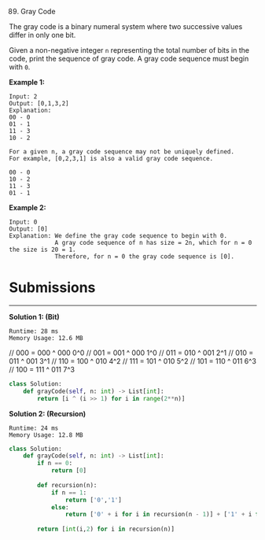 89. Gray Code

The gray code is a binary numeral system where two successive values differ in only one bit.

Given a non-negative integer `n` representing the total number of bits in the code, print the sequence of gray code. A gray code sequence must begin with `0`.

**Example 1:**
```
Input: 2
Output: [0,1,3,2]
Explanation:
00 - 0
01 - 1
11 - 3
10 - 2

For a given n, a gray code sequence may not be uniquely defined.
For example, [0,2,3,1] is also a valid gray code sequence.

00 - 0
10 - 2
11 - 3
01 - 1
```

**Example 2:**
```
Input: 0
Output: [0]
Explanation: We define the gray code sequence to begin with 0.
             A gray code sequence of n has size = 2n, which for n = 0 the size is 20 = 1.
             Therefore, for n = 0 the gray code sequence is [0].
```

# Submissions
---
**Solution 1: (Bit)**
```
Runtime: 28 ms
Memory Usage: 12.6 MB
```

// 000 = 000 ^ 000  0^0
// 001 = 001 ^ 000  1^0
// 011 = 010 ^ 001  2^1
// 010 = 011 ^ 001  3^1
// 110 = 100 ^ 010  4^2
// 111 = 101 ^ 010  5^2
// 101 = 110 ^ 011  6^3
// 100 = 111 ^ 011  7^3

```python
class Solution:
    def grayCode(self, n: int) -> List[int]:
        return [i ^ (i >> 1) for i in range(2**n)]
```

**Solution 2: (Recursion)**
```
Runtime: 24 ms
Memory Usage: 12.8 MB
```
```python
class Solution:
    def grayCode(self, n: int) -> List[int]:
        if n == 0:
            return [0]
        
        def recursion(n):
            if n == 1:
                return ['0','1']
            else:
                return ['0' + i for i in recursion(n - 1)] + ['1' + i for i in recursion(n - 1)[::-1]]
            
        return [int(i,2) for i in recursion(n)]
```
